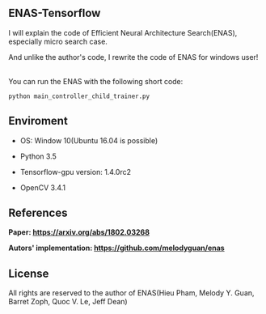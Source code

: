 
## ENAS-Tensorflow

I will explain the code of Efficient Neural Architecture Search(ENAS), especially micro search case.

And unlike the author's code, I rewrite the code of ENAS  for windows user!

<br/>You can run the ENAS with the following short code:
```
python main_controller_child_trainer.py
```

## Enviroment
- OS: Window 10(Ubuntu 16.04 is possible)

- Python 3.5

- Tensorflow-gpu version:  1.4.0rc2 

- OpenCV 3.4.1


## References
**Paper: https://arxiv.org/abs/1802.03268**

**Autors' implementation: https://github.com/melodyguan/enas**

## License
All rights are reserved to the author of ENAS(Hieu Pham, Melody Y. Guan, Barret Zoph, Quoc V. Le, Jeff Dean)
